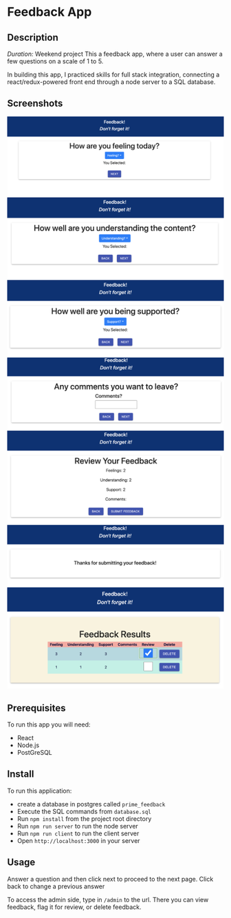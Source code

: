 # Feedback App
## Description
_Duration:_ Weekend project
This a feedback app, where a user can answer a few questions on a scale of 1 to 5.

In building this app, I practiced skills for full stack integration, connecting a react/redux-powered front end through a node server to a SQL database.

## Screenshots
![screenshot](./wireframes/Feeling.png)
![screenshot](./wireframes/Understanding.png)
![screenshot](./wireframes/Support.png)
![screenshot](./wireframes/Comments.png)
![screenshot](./wireframes/Review.png)
![screenshot](./wireframes/Thanks.png)
![screenshot](./wireframes/Admin.png)


## Prerequisites 
To run this app you will need:
- React
- Node.js
- PostGreSQL

## Install
To run this application:
- create a database in postgres called `prime_feedback`
- Execute the SQL commands from `database.sql`
- Run `npm install` from the project root directory
- Run `npm run server` to run the node server
- Run `npm run client` to run the client server
- Open `http://localhost:3000` in your server

## Usage
Answer a question and then click next to proceed to the next page.
Click back to change a previous answer

To access the admin side, type in `/admin` to the url.
There you can view feedback, flag it for review, or delete feedback.
